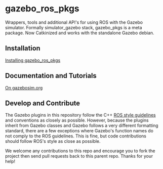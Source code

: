 # gazebo_ros_pkgs

Wrappers, tools and additional API's for using ROS with the Gazebo simulator. Formally simulator_gazebo stack, gazebo_pkgs is a meta package. Now Catkinized and works with the standalone Gazebo debian.

## Installation
[Installing gazebo_ros_pkgs](http://gazebosim.org/wiki/Tutorials/1.9/Installing_gazebo_ros_Packages)

## Documentation and Tutorials
[On gazebosim.org](http://gazebosim.org/wiki/Tutorials#ROS_Integration)

## Develop and Contribute

The Gazebo plugins in this repository follow the C++ [ROS style guidelines](http://ros.org/doc/groovy/api/roscpp/html) and conventions as closely as possible. However, because the plugins inherit from Gazebo classes and Gazebo follows a very different formatting standard, there are a few exceptions where Gazebo's function names do not comply to the ROS guidelines. This is fine, but code contributions should follow ROS's style as close as possible.

We welcome any contributions to this repo and encourage you to fork the project then send pull requests back to this parent repo. Thanks for your help!



